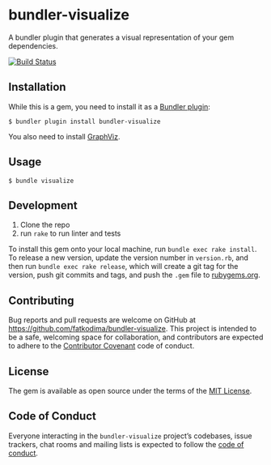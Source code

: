 # bundler-visualize

A bundler plugin that generates a visual representation of your gem dependencies.

[![Build Status](https://travis-ci.org/fatkodima/bundler-visualize.svg?branch=master)](https://travis-ci.org/fatkodima/bundler-visualize)

## Installation

While this is a gem, you need to install it as a [Bundler plugin](https://bundler.io/v1.16/guides/bundler_plugins.html):

    $ bundler plugin install bundler-visualize

You also need to install [GraphViz](https://www.graphviz.org).

## Usage

    $ bundle visualize

## Development

1. Clone the repo
1. run `rake` to run linter and tests

To install this gem onto your local machine, run `bundle exec rake install`. To release a new version, update the version number in `version.rb`, and then run `bundle exec rake release`, which will create a git tag for the version, push git commits and tags, and push the `.gem` file to [rubygems.org](https://rubygems.org).

## Contributing

Bug reports and pull requests are welcome on GitHub at https://github.com/fatkodima/bundler-visualize. This project is intended to be a safe, welcoming space for collaboration, and contributors are expected to adhere to the [Contributor Covenant](http://contributor-covenant.org) code of conduct.

## License

The gem is available as open source under the terms of the [MIT License](https://opensource.org/licenses/MIT).

## Code of Conduct

Everyone interacting in the `bundler-visualize` project’s codebases, issue trackers, chat rooms and mailing lists is expected to follow the [code of conduct](https://github.com/fatkodima/bundler-visualize/blob/master/CODE_OF_CONDUCT.md).

